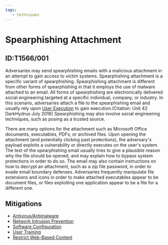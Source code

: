 ```yaml
---
tags:
   - techniques
---
```

# Spearphishing Attachment
## ID:T1566/001
Adversaries may send spearphishing emails with a malicious attachment in an attempt to gain access to victim systems. Spearphishing attachment is a specific variant of spearphishing. Spearphishing attachment is different from other forms of spearphishing in that it employs the use of malware attached to an email. All forms of spearphishing are electronically delivered social engineering targeted at a specific individual, company, or industry. In this scenario, adversaries attach a file to the spearphishing email and usually rely upon [User Execution](/mitre/techniques/T1204) to gain execution.(Citation: Unit 42 DarkHydrus July 2018) Spearphishing may also involve social engineering techniques, such as posing as a trusted source.

There are many options for the attachment such as Microsoft Office documents, executables, PDFs, or archived files. Upon opening the attachment (and potentially clicking past protections), the adversary's payload exploits a vulnerability or directly executes on the user's system. The text of the spearphishing email usually tries to give a plausible reason why the file should be opened, and may explain how to bypass system protections in order to do so. The email may also contain instructions on how to decrypt an attachment, such as a zip file password, in order to evade email boundary defenses. Adversaries frequently manipulate file extensions and icons in order to make attached executables appear to be document files, or files exploiting one application appear to be a file for a different one. 
## Mitigations
* [Antivirus/Antimalware](/mitre/mitigations/M1049)
* [Network Intrusion Prevention](/mitre/mitigations/M1031)
* [Software Configuration](/mitre/mitigations/M1054)
* [User Training](/mitre/mitigations/M1017)
* [Restrict Web-Based Content](/mitre/mitigations/M1021)
